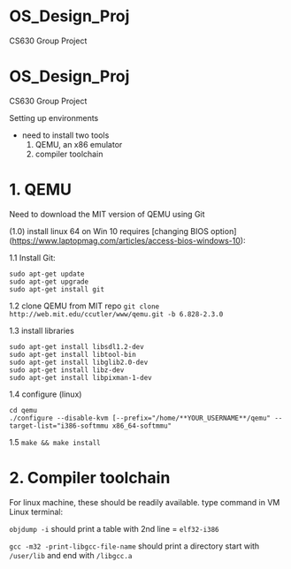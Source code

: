 # OS_Design_Proj
CS630 Group Project

# OS_Design_Proj
CS630 Group Project


Setting up environments
- need to install two tools
  1. QEMU, an x86 emulator
  2. compiler toolchain
  
# 1. QEMU
Need to download the MIT version of QEMU using Git

(1.0) install linux 64 on Win 10 requires [changing BIOS option] (https://www.laptopmag.com/articles/access-bios-windows-10):

1.1 Install Git:
```
sudo apt-get update
sudo apt-get upgrade
sudo apt-get install git
```

1.2 clone QEMU from MIT repo
`git clone http://web.mit.edu/ccutler/www/qemu.git -b 6.828-2.3.0`

1.3 install libraries
```
sudo apt-get install libsdl1.2-dev
sudo apt-get install libtool-bin
sudo apt-get install libglib2.0-dev
sudo apt-get install libz-dev
sudo apt-get install libpixman-1-dev
```

1.4 configure (linux)
```
cd qemu
./configure --disable-kvm [--prefix="/home/**YOUR_USERNAME**/qemu" --target-list="i386-softmmu x86_64-softmmu"
```

1.5 `make && make install`




# 2. Compiler toolchain
For linux machine, these should be readily available.
type command in VM Linux terminal:

`objdump -i`   should print a table with 2nd line = `elf32-i386`

`gcc -m32 -print-libgcc-file-name`   should print a directory start with `/user/lib` and end with `/libgcc.a`


